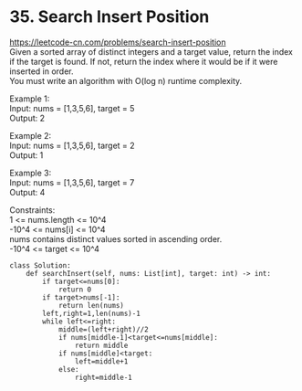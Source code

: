 # 35. Search Insert Position
https://leetcode-cn.com/problems/search-insert-position  
Given a sorted array of distinct integers and a target value, return the index if the target is found. If not, return the index where it would be if it were inserted in order.  
You must write an algorithm with O(log n) runtime complexity.

Example 1:  
Input: nums = [1,3,5,6], target = 5  
Output: 2  

Example 2:  
Input: nums = [1,3,5,6], target = 2  
Output: 1  

Example 3:  
Input: nums = [1,3,5,6], target = 7  
Output: 4  

Constraints:  
1 <= nums.length <= 10^4  
-10^4 <= nums[i] <= 10^4  
nums contains distinct values sorted in ascending order.  
-10^4 <= target <= 10^4  

``` python3
class Solution:
    def searchInsert(self, nums: List[int], target: int) -> int:
        if target<=nums[0]:
            return 0
        if target>nums[-1]:
            return len(nums)
        left,right=1,len(nums)-1
        while left<=right:
            middle=(left+right)//2
            if nums[middle-1]<target<=nums[middle]:
                return middle
            if nums[middle]<target:
                left=middle+1
            else:
                right=middle-1
            


```
